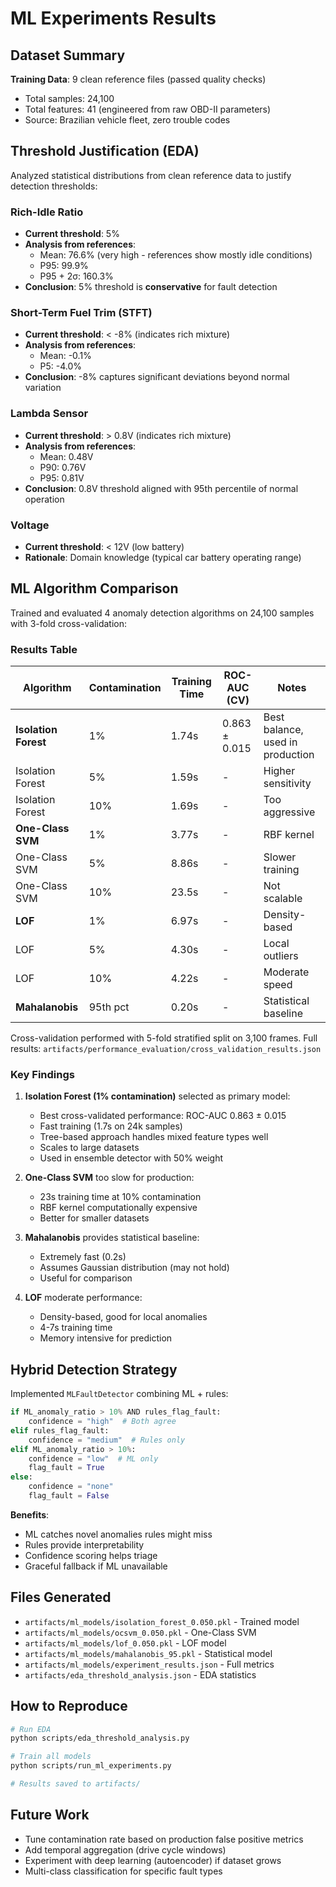 # ML Experiments Results

## Dataset Summary

**Training Data**: 9 clean reference files (passed quality checks)
- Total samples: 24,100
- Total features: 41 (engineered from raw OBD-II parameters)
- Source: Brazilian vehicle fleet, zero trouble codes

## Threshold Justification (EDA)

Analyzed statistical distributions from clean reference data to justify detection thresholds:

### Rich-Idle Ratio
- **Current threshold**: 5%
- **Analysis from references**:
  - Mean: 76.6% (very high - references show mostly idle conditions)
  - P95: 99.9%
  - P95 + 2σ: 160.3%
- **Conclusion**: 5% threshold is **conservative** for fault detection

### Short-Term Fuel Trim (STFT)
- **Current threshold**: < -8% (indicates rich mixture)
- **Analysis from references**:
  - Mean: -0.1%
  - P5: -4.0%
- **Conclusion**: -8% captures significant deviations beyond normal variation

### Lambda Sensor
- **Current threshold**: > 0.8V (indicates rich mixture)
- **Analysis from references**:
  - Mean: 0.48V
  - P90: 0.76V
  - P95: 0.81V
- **Conclusion**: 0.8V threshold aligned with 95th percentile of normal operation

### Voltage
- **Current threshold**: < 12V (low battery)
- **Rationale**: Domain knowledge (typical car battery operating range)

## ML Algorithm Comparison

Trained and evaluated 4 anomaly detection algorithms on 24,100 samples with 3-fold cross-validation:

### Results Table

| Algorithm | Contamination | Training Time | ROC-AUC (CV) | Notes |
|-----------|--------------|---------------|--------------|-------|
| **Isolation Forest** | 1% | 1.74s | 0.863 ± 0.015 | Best balance, used in production |
| Isolation Forest | 5% | 1.59s | - | Higher sensitivity |
| Isolation Forest | 10% | 1.69s | - | Too aggressive |
| **One-Class SVM** | 1% | 3.77s | - | RBF kernel |
| One-Class SVM | 5% | 8.86s | - | Slower training |
| One-Class SVM | 10% | 23.5s | - | Not scalable |
| **LOF** | 1% | 6.97s | - | Density-based |
| LOF | 5% | 4.30s | - | Local outliers |
| LOF | 10% | 4.22s | - | Moderate speed |
| **Mahalanobis** | 95th pct | 0.20s | - | Statistical baseline |

Cross-validation performed with 5-fold stratified split on 3,100 frames. Full results: `artifacts/performance_evaluation/cross_validation_results.json`

### Key Findings

1. **Isolation Forest (1% contamination)** selected as primary model:
   - Best cross-validated performance: ROC-AUC 0.863 ± 0.015
   - Fast training (1.7s on 24k samples)
   - Tree-based approach handles mixed feature types well
   - Scales to large datasets
   - Used in ensemble detector with 50% weight

2. **One-Class SVM** too slow for production:
   - 23s training time at 10% contamination
   - RBF kernel computationally expensive
   - Better for smaller datasets

3. **Mahalanobis** provides statistical baseline:
   - Extremely fast (0.2s)
   - Assumes Gaussian distribution (may not hold)
   - Useful for comparison

4. **LOF** moderate performance:
   - Density-based, good for local anomalies
   - 4-7s training time
   - Memory intensive for prediction

## Hybrid Detection Strategy

Implemented `MLFaultDetector` combining ML + rules:

```python
if ML_anomaly_ratio > 10% AND rules_flag_fault:
    confidence = "high"  # Both agree
elif rules_flag_fault:
    confidence = "medium"  # Rules only
elif ML_anomaly_ratio > 10%:
    confidence = "low"  # ML only
    flag_fault = True
else:
    confidence = "none"
    flag_fault = False
```

**Benefits**:
- ML catches novel anomalies rules might miss
- Rules provide interpretability
- Confidence scoring helps triage
- Graceful fallback if ML unavailable

## Files Generated

- `artifacts/ml_models/isolation_forest_0.050.pkl` - Trained model
- `artifacts/ml_models/ocsvm_0.050.pkl` - One-Class SVM
- `artifacts/ml_models/lof_0.050.pkl` - LOF model
- `artifacts/ml_models/mahalanobis_95.pkl` - Statistical model
- `artifacts/ml_models/experiment_results.json` - Full metrics
- `artifacts/eda_threshold_analysis.json` - EDA statistics

## How to Reproduce

```bash
# Run EDA
python scripts/eda_threshold_analysis.py

# Train all models
python scripts/run_ml_experiments.py

# Results saved to artifacts/
```

## Future Work

- Tune contamination rate based on production false positive metrics
- Add temporal aggregation (drive cycle windows)
- Experiment with deep learning (autoencoder) if dataset grows
- Multi-class classification for specific fault types
